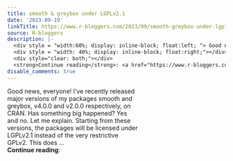 ```yaml
---
title: smooth & greybox under LGPLv2.1
date: '2023-09-19'
linkTitle: https://www.r-bloggers.com/2023/09/smooth-greybox-under-lgplv2-1/
source: R-bloggers
description: |-
  <div style = "width:60%; display: inline-block; float:left; "> Good news, everyone! I’ve recently released major versions of my packages smooth and greybox, v4.0.0 and v2.0.0 respectively, on CRAN. Has something big happened? Yes and no. Let me explain. Starting from these versions, the packages will be licensed under LGPLv2.1 instead of the very restrictive GPLv2. This does ...</div>
  <div style = "width: 40%; display: inline-block; float:right;"></div>
  <div style="clear: both;"></div>
  <strong>Continue reading</strong>: <a href="https://www.r-bloggers.com/2023/09/smooth-greybox-under-lgplv2-1/ ...
disable_comments: true
---
```

<div style = "width:60%; display: inline-block; float:left; "> Good news, everyone! I’ve recently released major versions of my packages smooth and greybox, v4.0.0 and v2.0.0 respectively, on CRAN. Has something big happened? Yes and no. Let me explain. Starting from these versions, the packages will be licensed under LGPLv2.1 instead of the very restrictive GPLv2. This does ...</div>
<div style = "width: 40%; display: inline-block; float:right;"></div>
<div style="clear: both;"></div>
<strong>Continue reading</strong>: <a href="https://www.r-bloggers.com/2023/09/smooth-greybox-under-lgplv2-1/ ...